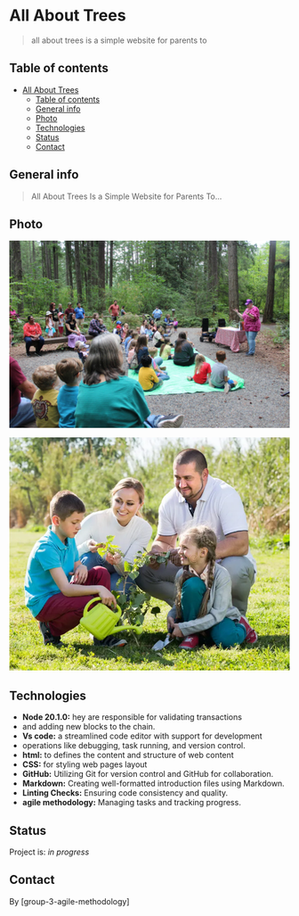 # All About Trees

> all about trees is a simple website for parents to

## Table of contents

- [All About Trees](#all-about-trees)
  - [Table of contents](#table-of-contents)
  - [General info](#general-info)
  - [Photo](#photo)
  - [Technologies](#technologies)
  - [Status](#status)
  - [Contact](#contact)

## General info

> All About Trees Is a Simple Website for Parents To...

## Photo

![awareness of planting trees](./planning/plant.jpg)

![awareness of planting trees](./planning/plantpicture2.jpg)

## Technologies

- **Node 20.1.0:** hey are responsible for validating transactions
- and adding new blocks to the chain.
- **Vs code:** a streamlined code editor with support for development
- operations like debugging, task running, and version control.
- **html:** to defines the content and structure of web content
- **CSS:** for styling web pages layout
- **GitHub:** Utilizing Git for version control and GitHub for collaboration.
- **Markdown:** Creating well-formatted introduction files using Markdown.
- **Linting Checks:** Ensuring code consistency and quality.
- **agile methodology:** Managing tasks and tracking progress.

## Status

Project is: _in progress_

## Contact

By [group-3-agile-methodology]
